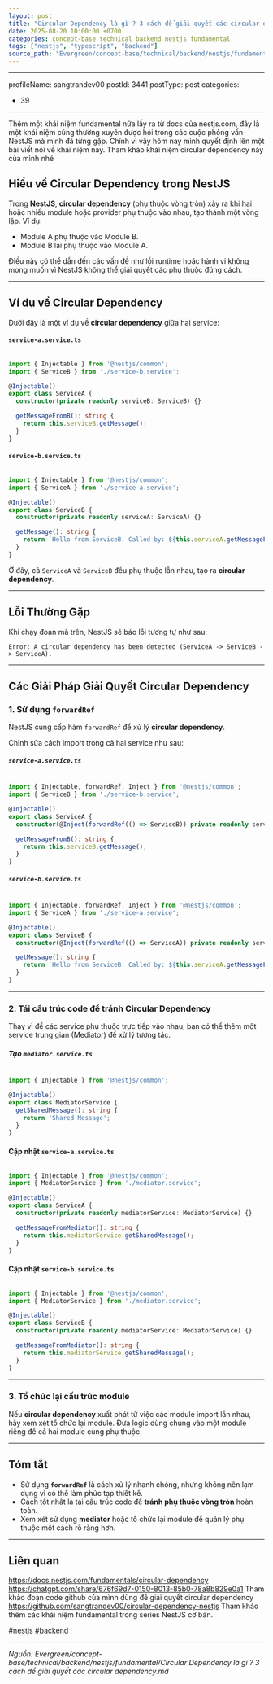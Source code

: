 ```yaml
---
layout: post
title: "Circular Dependency là gì ? 3 cách để giải quyết các circular dependency"
date: 2025-08-20 10:00:00 +0700
categories: concept-base technical backend nestjs fundamental
tags: ["nestjs", "typescript", "backend"]
source_path: "Evergreen/concept-base/technical/backend/nestjs/fundamental/Circular Dependency là gì ? 3 cách để giải quyết các circular dependency.md"
---
```

---
profileName: sangtrandev00
postId: 3441
postType: post
categories:
  - 39
---
Thêm một khái niệm fundamental nữa lấy ra từ docs của nestjs.com, đây là một khái niệm cũng thường xuyên được hỏi trong các cuộc phỏng vấn NestJS mà mình đã từng gặp. Chính vì vậy hôm nay mình quyết định lên một bài viết nói về khái niệm này. Tham khảo khái niệm circular dependency này của mình nhé

## Hiểu về Circular Dependency trong NestJS

Trong **NestJS**, **circular dependency** (phụ thuộc vòng tròn) xảy ra khi hai hoặc nhiều module hoặc provider phụ thuộc vào nhau, tạo thành một vòng lặp. Ví dụ:

- Module A phụ thuộc vào Module B.
- Module B lại phụ thuộc vào Module A.

Điều này có thể dẫn đến các vấn đề như lỗi runtime hoặc hành vi không mong muốn vì NestJS không thể giải quyết các phụ thuộc đúng cách.

---

## Ví dụ về Circular Dependency

Dưới đây là một ví dụ về **circular dependency** giữa hai service:

#### `service-a.service.ts`

```typescript

import { Injectable } from '@nestjs/common';
import { ServiceB } from './service-b.service';

@Injectable()
export class ServiceA {
  constructor(private readonly serviceB: ServiceB) {}

  getMessageFromB(): string {
    return this.serviceB.getMessage();
  }
}

```
#### `service-b.service.ts`

```typescript

import { Injectable } from '@nestjs/common';
import { ServiceA } from './service-a.service';

@Injectable()
export class ServiceB {
  constructor(private readonly serviceA: ServiceA) {}

  getMessage(): string {
    return `Hello from ServiceB. Called by: ${this.serviceA.getMessageFromB()}`;
  }
}

```

Ở đây, cả `ServiceA` và `ServiceB` đều phụ thuộc lẫn nhau, tạo ra **circular dependency**.

---

## Lỗi Thường Gặp

Khi chạy đoạn mã trên, NestJS sẽ báo lỗi tương tự như sau:

`Error: A circular dependency has been detected (ServiceA -> ServiceB -> ServiceA).`

---

## Các Giải Pháp Giải Quyết Circular Dependency

### 1. **Sử dụng `forwardRef`**

NestJS cung cấp hàm `forwardRef` để xử lý **circular dependency**.

Chỉnh sửa cách import trong cả hai service như sau:

##### `service-a.service.ts`

```typescript

import { Injectable, forwardRef, Inject } from '@nestjs/common';
import { ServiceB } from './service-b.service';

@Injectable()
export class ServiceA {
  constructor(@Inject(forwardRef(() => ServiceB)) private readonly serviceB: ServiceB) {}

  getMessageFromB(): string {
    return this.serviceB.getMessage();
  }
}

```
##### `service-b.service.ts`

```typescript

import { Injectable, forwardRef, Inject } from '@nestjs/common';
import { ServiceA } from './service-a.service';

@Injectable()
export class ServiceB {
  constructor(@Inject(forwardRef(() => ServiceA)) private readonly serviceA: ServiceA) {}

  getMessage(): string {
    return `Hello from ServiceB. Called by: ${this.serviceA.getMessageFromB()}`;
  }
}

```

---

### 2. **Tái cấu trúc code để tránh Circular Dependency**

Thay vì để các service phụ thuộc trực tiếp vào nhau, bạn có thể thêm một service trung gian (Mediator) để xử lý tương tác.

##### Tạo `mediator.service.ts`

```typescript

import { Injectable } from '@nestjs/common';

@Injectable()
export class MediatorService {
  getSharedMessage(): string {
    return 'Shared Message';
  }
}

```
#### Cập nhật `service-a.service.ts`

```typescript

import { Injectable } from '@nestjs/common';
import { MediatorService } from './mediator.service';

@Injectable()
export class ServiceA {
  constructor(private readonly mediatorService: MediatorService) {}

  getMessageFromMediator(): string {
    return this.mediatorService.getSharedMessage();
  }
}

```
#### Cập nhật `service-b.service.ts`

```typescript

import { Injectable } from '@nestjs/common';
import { MediatorService } from './mediator.service';

@Injectable()
export class ServiceB {
  constructor(private readonly mediatorService: MediatorService) {}

  getMessageFromMediator(): string {
    return this.mediatorService.getSharedMessage();
  }
}

```

---

### 3. **Tổ chức lại cấu trúc module**

Nếu **circular dependency** xuất phát từ việc các module import lẫn nhau, hãy xem xét tổ chức lại module. Đưa logic dùng chung vào một module riêng để cả hai module cùng phụ thuộc.

---

## Tóm tắt

- Sử dụng **`forwardRef`** là cách xử lý nhanh chóng, nhưng không nên lạm dụng vì có thể làm phức tạp thiết kế.
- Cách tốt nhất là tái cấu trúc code để **tránh phụ thuộc vòng tròn** hoàn toàn.
- Xem xét sử dụng **mediator** hoặc tổ chức lại module để quản lý phụ thuộc một cách rõ ràng hơn.

---

## Liên quan
https://docs.nestjs.com/fundamentals/circular-dependency
https://chatgpt.com/share/676f69d7-0150-8013-85b0-78a8b829e0a1
Tham khảo đoạn code github của mình dùng để giải quyết circular dependency
https://github.com/sangtrandev00/circular-dependency-nestjs
Tham khảo thêm các khái niệm fundamental trong series NestJS cơ bản.


#nestjs #backend

---
*Nguồn: Evergreen/concept-base/technical/backend/nestjs/fundamental/Circular Dependency là gì ? 3 cách để giải quyết các circular dependency.md*